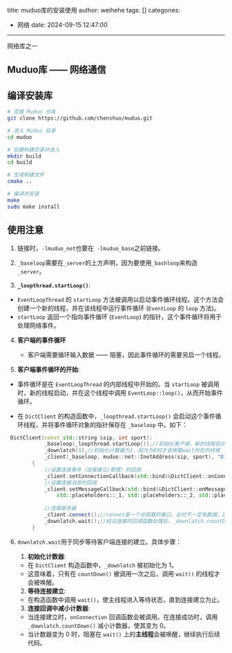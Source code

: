 title: muduo库的安装使用
author: weihehe
tags: []
categories:
  - 网络
date: 2024-09-15 12:47:00
---

网络库之一
<!--more-->
## Muduo库 —— 网络通信

## 编译安装库

```bash
# 克隆 Muduo 仓库
git clone https://github.com/chenshuo/muduo.git

# 进入 Muduo 目录
cd muduo

# 创建构建目录并进入
mkdir build
cd build

# 生成构建文件
cmake ..

# 编译并安装
make 
sudo make install

```

## 使用注意

1. 链接时，`-lmuduo_net`也要在` -lmuduo_base`之前链接。

2. `_baseloop`需要在`_server`的上方声明，因为要使用`_bashloop`来构造`_server`。

3. **`_loopthread.startLoop()`**: 
  - `EventLoopThread` 的 `startLoop` 方法被调用以启动事件循环线程。这个方法会创建一个新的线程，并在该线程中运行事件循环 (`EventLoop` 的 `loop` 方法)。
  - `startLoop` 返回一个指向事件循环 (`EventLoop`) 的指针，这个事件循环将用于处理网络事件。

4. **客户端的事件循环**

	- 客户端需要循环输入数据 —— 阻塞，因此事件循环的需要另启一个线程。

5. **客户端事件循环的开始**:
  - 事件循环是在 `EventLoopThread` 的内部线程中开始的。当 `startLoop` 被调用时，新的线程启动，并在这个线程中调用 `EventLoop::loop()`，从而开始事件循环。
  
  - 在 `DictClient` 的构造函数中，`_loopthread.startLoop()` 会启动这个事件循环线程，并将事件循环对象的指针保存在 `_baseloop` 中。如下：
```cpp
 DictClient(const std::string &sip, int sport):
            _baseloop(_loopthread.startLoop()),//初始化客户端，新的线程启动，进行事件循环
            _downlatch(1),//初始化计数器为1，因为为0时才会唤醒wait所在的线程
            _client(_baseloop, muduo::net::InetAddress(sip, sport), "DictClient")
        {
            //设置连接事件（连接建立/管理）的回调
            _client.setConnectionCallback(std::bind(&DictClient::onConnection, this, std::placeholders::_1));
            //设置连接消息的回调
            _client.setMessageCallback(std::bind(&DictClient::onMessage, this, 
                std::placeholders::_1, std::placeholders::_2, std::placeholders::_3));
            
            //连接服务器
            _client.connect();//connet是一个非阻塞的接口，此时不一定有数据，因此需要进行同步
            _downlatch.wait();//经过连接的回调函数处理后，_downlatch.countDown()经过--，此时为0阻塞
        }
```

6. `downlatch.wait`用于同步等待客户端连接的建立。具体步骤：

	1. **初始化计数器**:
  
  	- 在 `DictClient` 构造函数中，`_downlatch` 被初始化为 1。
  	- 这意味着，只有在 `countDown()` 被调用一次之后，调用 `wait()` 的线程才会被唤醒。
  
	2. **等待连接建立**:
  
  	- 在构造函数中调用 `wait()`，使主线程进入等待状态，直到连接建立为止。
    
	3. **连接回调中减小计数器**:
  
  	- 当连接建立时，`onConnection` 回调函数会被调用。在连接成功时，调用 `_downlatch.countDown()` 减小计数器，使其变为 0。
  	- 当计数器变为 0 时，阻塞在 `wait()` 上的**主线程**会被唤醒，继续执行后续代码。